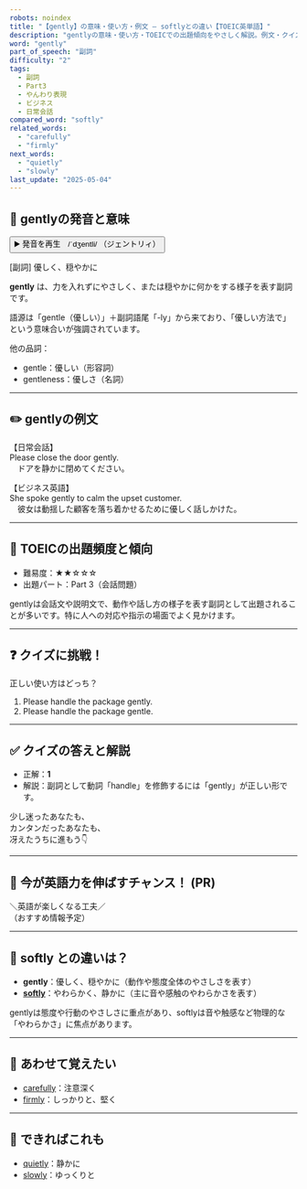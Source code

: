 ```yaml
---
robots: noindex
title: "【gently】の意味・使い方・例文 ― softlyとの違い【TOEIC英単語】"
description: "gentlyの意味・使い方・TOEICでの出題傾向をやさしく解説。例文・クイズ付きでsoftlyとの違いもわかりやすく学べます。"
word: "gently"
part_of_speech: "副詞"
difficulty: "2"
tags:
  - 副詞
  - Part3
  - やんわり表現
  - ビジネス
  - 日常会話
compared_word: "softly"
related_words:
  - "carefully"
  - "firmly"
next_words:
  - "quietly"
  - "slowly"
last_update: "2025-05-04"
---
```


## 🔰 gentlyの発音と意味

<button class="play-audio" onclick="playTTS('gently')">
  <span class="play-audio-main">
    ▶️ 発音を再生　/ˈdʒentli/
  </span>
  <span class="play-audio-sub">
    （ジェントリィ）
  </span>
</button>

[副詞] 優しく、穏やかに

**gently** は、力を入れずにやさしく、または穏やかに何かをする様子を表す副詞です。

語源は「gentle（優しい）」＋副詞語尾「-ly」から来ており、「優しい方法で」という意味合いが強調されています。

他の品詞：  
- gentle：優しい（形容詞）
- gentleness：優しさ（名詞）

---

## ✏️ gentlyの例文

【日常会話】  
Please close the door gently.  
　ドアを静かに閉めてください。

【ビジネス英語】  
She spoke gently to calm the upset customer.  
　彼女は動揺した顧客を落ち着かせるために優しく話しかけた。

---

## 🎯 TOEICの出題頻度と傾向

- 難易度：★★☆☆☆
- 出題パート：Part 3（会話問題）

gentlyは会話文や説明文で、動作や話し方の様子を表す副詞として出題されることが多いです。特に人への対応や指示の場面でよく見かけます。

---

## ❓ クイズに挑戦！

正しい使い方はどっち？

1. Please handle the package gently.  
2. Please handle the package gentle.

---

## ✅ クイズの答えと解説

- 正解：**1**
- 解説：副詞として動詞「handle」を修飾するには「gently」が正しい形です。

少し迷ったあなたも、  
カンタンだったあなたも、  
冴えたうちに進もう👇️

---

## 🚀 今が英語力を伸ばすチャンス！ (PR)

<div class="info-center">
＼英語が楽しくなる工夫／<br>  
（おすすめ情報予定）
</div>

---

## 🤔  softly との違いは？

- **gently**：優しく、穏やかに（動作や態度全体のやさしさを表す）
- **[softly](/word/softly/)**：やわらかく、静かに（主に音や感触のやわらかさを表す）

gentlyは態度や行動のやさしさに重点があり、softlyは音や触感など物理的な「やわらかさ」に焦点があります。

---

## 🧩 あわせて覚えたい

- [carefully](/word/carefully/)：注意深く
- [firmly](/word/firmly/)：しっかりと、堅く

---

## 📖 できればこれも

- [quietly](/word/quietly/)：静かに
- [slowly](/word/slowly/)：ゆっくりと

<!-- cvid: aid48_bid25 -->
